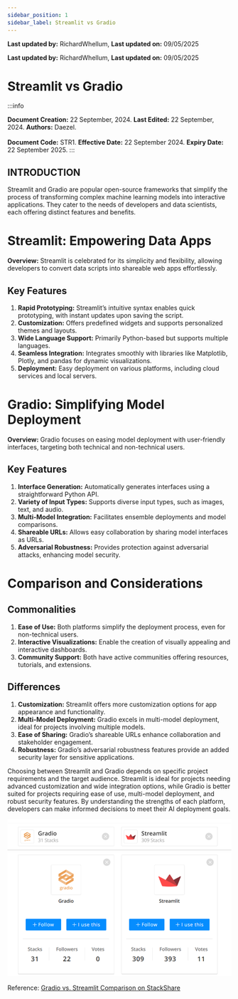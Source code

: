 ```yaml
---
sidebar_position: 1
sidebar_label: Streamlit vs Gradio
---
```


**Last updated by:** RichardWhellum, **Last updated on:** 09/05/2025


**Last updated by:** RichardWhellum, **Last updated on:** 09/05/2025


# Streamlit vs Gradio

:::info

**Document Creation:** 22 September, 2024. **Last Edited:** 22 September, 2024. **Authors:** Daezel.
<br></br> **Document Code:** STR1. **Effective Date:** 22 September 2024. **Expiry Date:** 22 September 2025.
:::

## INTRODUCTION

Streamlit and Gradio are popular open-source frameworks that simplify the process of transforming complex machine learning models into interactive applications. They cater to the needs of developers and data scientists, each offering distinct features and benefits.

# Streamlit: Empowering Data Apps

**Overview:** Streamlit is celebrated for its simplicity and flexibility, allowing developers to convert data scripts into shareable web apps effortlessly.

## Key Features
1. **Rapid Prototyping:** Streamlit’s intuitive syntax enables quick prototyping, with instant updates upon saving the script.
2. **Customization:** Offers predefined widgets and supports personalized themes and layouts.
3. **Wide Language Support:** Primarily Python-based but supports multiple languages.
4. **Seamless Integration:** Integrates smoothly with libraries like Matplotlib, Plotly, and pandas for dynamic visualizations.
5. **Deployment:** Easy deployment on various platforms, including cloud services and local servers.


# Gradio: Simplifying Model Deployment

**Overview:** Gradio focuses on easing model deployment with user-friendly interfaces, targeting both technical and non-technical users.

## Key Features
1. **Interface Generation:** Automatically generates interfaces using a straightforward Python API.
2. **Variety of Input Types:** Supports diverse input types, such as images, text, and audio.
3. **Multi-Model Integration:** Facilitates ensemble deployments and model comparisons.
4. **Shareable URLs:** Allows easy collaboration by sharing model interfaces as URLs.
5. **Adversarial Robustness:** Provides protection against adversarial attacks, enhancing model security.

# Comparison and Considerations

## Commonalities
1. **Ease of Use:** Both platforms simplify the deployment process, even for non-technical users.
2. **Interactive Visualizations:** Enable the creation of visually appealing and interactive dashboards.
3. **Community Support:** Both have active communities offering resources, tutorials, and extensions.

## Differences
1. **Customization:** Streamlit offers more customization options for app appearance and functionality.
2. **Multi-Model Deployment:** Gradio excels in multi-model deployment, ideal for projects involving multiple models.
3. **Ease of Sharing:** Gradio’s shareable URLs enhance collaboration and stakeholder engagement.
4. **Robustness:** Gradio’s adversarial robustness features provide an added security layer for sensitive applications.

Choosing between Streamlit and Gradio depends on specific project requirements and the target audience. Streamlit is ideal for projects needing advanced customization and wide integration options, while Gradio is better suited for projects requiring ease of use, multi-model deployment, and robust security features. By understanding the strengths of each platform, developers can make informed decisions to meet their AI deployment goals.

![streamlit vs gradio](images/image-5.png)

Reference: [Gradio vs. Streamlit Comparison on StackShare](https://stackshare.io/stackups/gradio-vs-streamlit#:~:text=In%20summary%2C%20Gradio%20and%20Streamlit%20have%20some%20key,community%20and%20documentation%20support%2C%20and%20ease%20of%20use.)
